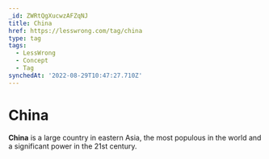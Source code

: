 ```yaml
---
_id: ZWRtQgXucwzAFZqNJ
title: China
href: https://lesswrong.com/tag/china
type: tag
tags:
  - LessWrong
  - Concept
  - Tag
synchedAt: '2022-08-29T10:47:27.710Z'
---
```

# China

**China** is a large country in eastern Asia, the most populous in the world and a significant power in the 21st century.